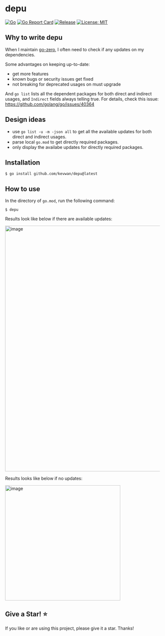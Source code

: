 # depu

[![Go](https://github.com/kevwan/depu/workflows/Go/badge.svg?branch=main)](https://github.com/kevwan/depu/actions)
[![Go Report Card](https://goreportcard.com/badge/github.com/kevwan/depu)](https://goreportcard.com/report/github.com/kevwan/depu)
[![Release](https://img.shields.io/github/v/release/kevwan/depu.svg?style=flat-square)](https://github.com/kevwan/depu)
[![License: MIT](https://img.shields.io/badge/License-MIT-yellow.svg)](https://opensource.org/licenses/MIT)

## Why to write depu

When I maintain [go-zero](https://github.com/zeromicro/go-zero), I often need to check if any updates on my dependencies.

Some advantages on keeping up-to-date:
- get more features
- known bugs or security issues get fixed
- not breaking for deprecated usages on must upgrade

And `go list` lists all the dependent packages for both direct and indirect usages, and `Indirect` fields always telling true. For details, check this issue: https://github.com/golang/go/issues/40364

## Design ideas

- use `go list -u -m -json all` to get all the available updates for both direct and indirect usages.
- parse local `go.mod` to get directly required packages.
- only display the availabe updates for directly required packages.

## Installation

```shell
$ go install github.com/kevwan/depu@latest
```

## How to use

In the directory of `go.mod`, run the following command:

```shell
$ depu
```

Results look like below if there are available updates:

<img width="800" alt="image" src="https://user-images.githubusercontent.com/1918356/169304283-1b09a434-0034-48c5-ab72-6c2c8d10e946.png">

Results looks like below if no updates:

<img width="375" alt="image" src="https://user-images.githubusercontent.com/1918356/170682231-26a8b67b-5921-447d-b0b2-b8f3909a568e.png">


## Give a Star! ⭐

If you like or are using this project, please give it a star. Thanks!
